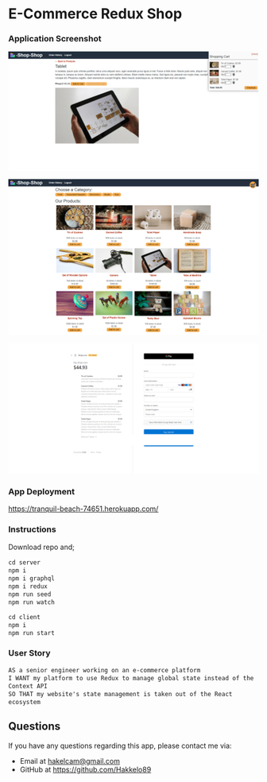 # E-Commerce Redux Shop

### Application Screenshot

![img](./Assets/img/screencapture-localhost-3000-products-6119801eea386e0094beee53-2021-08-15-22_15_44.png)

![img](./Assets/img/screencapture-localhost-3000-2021-08-15-22_15_26.png)

![img](./Assets/img/screencapture-checkout-stripe-pay-cs-test-b1LyKoxjdDQZ1vXDz6zVjPJ2o7I89ZxvLxKrSLl2znIv77roNyPZZxqwfx-2021-08-15-22_16_01.png)

### App Deployment

https://tranquil-beach-74651.herokuapp.com/

### Instructions

Download repo and;

```
cd server
npm i
npm i graphql
npm i redux
npm run seed
npm run watch
```

```
cd client
npm i
npm run start
```

### User Story

```text
AS a senior engineer working on an e-commerce platform
I WANT my platform to use Redux to manage global state instead of the Context API
SO THAT my website's state management is taken out of the React ecosystem
```

## Questions

If you have any questions regarding this app, please contact me via:

- Email at hakelcam@gmail.com
- GitHub at <https://github.com/Hakkelo89>
